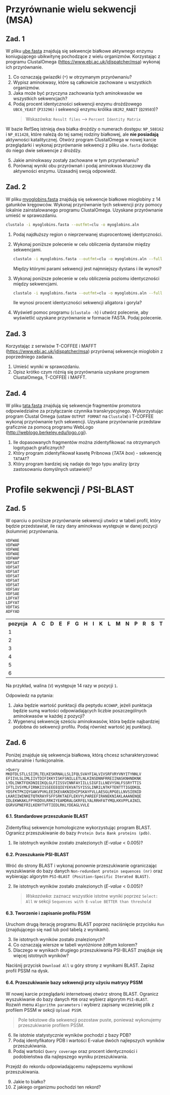 # Przyrównanie wielu sekwencji (MSA)

## Zad. 1 
W pliku [ube.fasta](../data/ube.fasta) znajdują się sekwencje białkowe aktywnego enzymu koniugującego ubikwitynę pochodzące z wielu organizmów. Korzystając z programu ClustalOmega (<a href="https://www.ebi.ac.uk/jdispatcher/msa">https://www.ebi.ac.uk/jdispatcher/msa</a>) wykonaj ich przyrównanie.

1. Co oznaczają gwiazdki (`*`) w otrzymanym przyrównaniu?
2. Wypisz aminokwasy, które są całkowicie zachowane u wszystkich organizmów.
3. Jaka może być przyczyna zachowania tych aminokwasów we wszystkich sekwencjach?
4. Podaj procent identyczności sekwencji enzymu drożdżowego `UBC6_YEAST` (`P33296)` i sekwencji enzymu królika `UB2R2_RABIT` (`Q29503`)?
   > Wskazówka: `Result files` –> `Percent Identity Matrix`

W bazie RefSeq istnieją dwa białka drożdży o numerach dostępu: `NP_588162` i `NP_011428`, które należą do tej samej rodziny białkowej, ale **nie posiadają** aktywności katalitycznej. Otwórz program ClustalOmega w nowej karcie przeglądarki i wykonaj przyrównanie sekwencji z pliku `ube.fasta` dodając do niego dwie sekwencje z drożdży.

5. Jakie aminokwasy zostały zachowane w tym przyrównaniu?
6. Porównaj wyniki obu przyrównań i podaj aminokwas kluczowy dla aktywności enzymu. Uzasadnij swoją odpowiedź.


## Zad. 2
W pliku [myoglobins.fasta](../data/myoglobins.fasta) znajdują się sekwencje białkowe mioglobiny z 14 gatunków kręgowców. Wykonaj przyrównanie tych sekwencji przy pomocy lokalnie zainstalowanego programu ClustalOmega. Uzyskane przyrównanie umieść w sprawozdaniu.

```bash
clustalo -i myoglobins.fasta --outfmt=clu -o myoglobins.aln
``` 

1. Podaj najdłuższy region o nieprzerwanej stuprocentowej identyczności.
2. Wykonaj poniższe polecenie w celu obliczenia dystansów między sekwencjami.

   ```bash
   clustalo -i myoglobins.fasta --outfmt=clu -o myoglobins.aln --full --distmat-out=dist.txt
   ```

   Między którymi parami sekwencji jest najmniejszy dystans i ile wynosi?

3. Wykonaj poniższe polecenie w celu obliczenia poziomu identyczności między sekwencjami. 

   ```bash
   clustalo -i myoglobins.fasta --outfmt=clu -o myoglobins.aln --full --distmat-out=dist.txt --percent-id
   ```

   Ile wynosi procent identyczności sekwencji aligatora i goryla?

4. Wyświetl pomoc programu (`clustalo -h`) i utwórz polecenie, aby wyświetlić uzyskane przyrównanie w formacie FASTA. Podaj polecenie.


## Zad. 3
Korzystając z serwisów T-COFFEE i MAFFT (<a href="https://www.ebi.ac.uk/jdispatcher/msa">https://www.ebi.ac.uk/jdispatcher/msa</a>) przyrównaj sekwencje mioglobin z poprzedniego zadania. 

1. Umieść wyniki w sprawozdaniu. 
2. Opisz krótko czym różnią się przyrównania uzyskane programem ClustalOmega, T-COFFEE i MAFFT.


## Zad. 4
W pliku [tata.fasta](../data/tata.fasta) znajdują się sekwencje fragmentów promotora odpowiedzialne za przyłączanie czynnika transkrypcyjnego. Wykorzystując program Clustal Omega (ustaw `OUTPUT FORMAT` na `ClustalW`) i T-COFFEE wykonaj przyrównanie tych sekwencji. Uzyskane przyrównanie przedstaw graficznie za pomocą programu WebLogo (<a href="http://weblogo.berkeley.edu/logo.cgi">http://weblogo.berkeley.edu/logo.cgi</a>).

1. Ile dopasowanych fragmentów można zidentyfikować na otrzymanych logotypach graficznych? 
2. Który program zidentyfikował kasetę Pribnowa (*TATA box*) - sekwencję `TATAAT`?
3. Który program bardziej się nadaje do tego typu analizy (przy zastosowaniu domyślnych ustawień)?


# Profile sekwencji / PSI-BLAST

## Zad. 5
W oparciu o poniższe przyrównanie sekwencji utwórz w tabeli profil, który będzie przedstawiał, ile razy dany aminokwas występuje w danej pozycji (kolumnie) przyrównania.

```
VDFWAE
VDFWAP
VDFWAE
VDFWAE
VDFWAP
VDFSAT
VDFSAT
VDFSAT
VDFSAT
VDFSAT
VDFSAT
VDFSAV
VDFSAE
LDFYAT
LDFYAT
VDFTAS
ADFYAD
```

<table>
  <tr>
    <th>pozycja</th>
    <th>A</th>
    <th>C</th>
    <th>D</th>
    <th>E</th>
    <th>F</th>
    <th>G</th>
    <th>H</th>
    <th>I</th>
    <th>K</th>
    <th>L</th>
    <th>M</th>
    <th>N</th>
    <th>P</th>
    <th>R</th>
    <th>S</th>
    <th>T</th> 
    <th>Q</th>
    <th>Y</th>
    <th>V</th>
    <th>W</th>   
  </tr>

  <tr>
    <td>1</td>
    <td></td>
    <td></td>
    <td></td>
    <td></td>
    <td></td>
    <td></td>
    <td></td>
    <td></td>
    <td></td>
    <td></td>
    <td></td>
    <td></td>
    <td></td>
    <td></td>
    <td></td>
    <td></td>
    <td></td>
    <td></td>
    <td>14</td>
    <td></td>
  </tr>
  <tr>
    <td>2</td>
    <td></td>
    <td></td>
    <td></td>
    <td></td>
    <td></td>
    <td></td>
    <td></td>
    <td></td>
    <td></td>
    <td></td>
    <td></td>
    <td></td>
    <td></td>
    <td></td>
    <td></td>
    <td></td>
    <td></td>
    <td></td>
    <td></td>
    <td></td>
  </tr>
  <tr>
    <td>3</td>
    <td></td>
    <td></td>
    <td></td>
    <td></td>
    <td></td>
    <td></td>
    <td></td>
    <td></td>
    <td></td>
    <td></td>
    <td></td>
    <td></td>
    <td></td>
    <td></td>
    <td></td>
    <td></td>
    <td></td>
    <td></td>
    <td></td>
    <td></td>
  </tr>
  <tr>
    <td>4</td>
    <td></td>
    <td></td>
    <td></td>
    <td></td>
    <td></td>
    <td></td>
    <td></td>
    <td></td>
    <td></td>
    <td></td>
    <td></td>
    <td></td>
    <td></td>
    <td></td>
    <td></td>
    <td></td>
    <td></td>
    <td></td>
    <td></td>
    <td></td>
  </tr>
  <tr>
    <td>5</td>
    <td></td>
    <td></td>
    <td></td>
    <td></td>
    <td></td>
    <td></td>
    <td></td>
    <td></td>
    <td></td>
    <td></td>
    <td></td>
    <td></td>
    <td></td>
    <td></td>
    <td></td>
    <td></td>
    <td></td>
    <td></td>
    <td></td>
    <td></td>
  </tr>
  <tr>
    <td>6</td>
    <td></td>
    <td></td>
    <td></td>
    <td></td>
    <td></td>
    <td></td>
    <td></td>
    <td></td>
    <td></td>
    <td></td>
    <td></td>
    <td></td>
    <td></td>
    <td></td>
    <td></td>
    <td></td>
    <td></td>
    <td></td>
    <td></td>
    <td></td>
  </tr>
</table>

Na przykład, walina (`V`) występuje 14 razy w pozycji `1`.

Odpowiedz na pytania:

1. Jaka będzie wartość punktacji dla peptydu `ACGWAP`, jeżeli punktacja będzie sumą wartości odpowiadających liczbie poszczególnych aminokwasów w każdej z pozycji?
2. Wygeneruj sekwencję sześciu aminokwasów, która będzie najbardziej podobna do sekwencji profilu. Podaj również wartość jej punktacji.


## Zad. 6
Poniżej znajduje się sekwencja białkowa, którą chcesz scharakteryzować strukturalnie i funkcjonalnie.

```
>Query
MKDTDLSTLLSIIRLTELKESKRNALLSLIFQLSVAYFIALVIVSRFVRYVNYITYNNLV
EFIIVLSLIMLIIVTDIFIKKYISKFSNILLETLNLKINSDNNFRREIINASKNHNDKNK
LYDLINKTFEKDNIEIKQLGLFIISSVINNFAYIILLSIGFILLNEVYSNLFSSRYTTIS
IFTLIVSYMLFIRNKIISSEEEEQIEYEKVATSYISSLINRILNTKFTENTTTIGQDKQL
YDSFKTPKIQYGAKVPVKLEEIKEVAKNIEHIPSKAYFVLLAESGLRPGELLNVSIENID
LKARIIWINKETQTKRAYFSFFSRKTAEFLEKVYLPAREEFIRANEKNIAKLAAANENQE
IDLEKWKAKLFPYKDDVLRRKIYEAMDRALGKRFELYALRRHFATYMQLKKVPPLAINIL
QGRVGPNEFRILKENYTVFTIEDLRKLYDEAGLVVLE
```

#### 6.1. Standardowe przeszukanie BLAST

Zidentyfikuj sekwencje homologiczne wykorzystując program BLAST. Ogranicz przeszukiwanie do bazy `Protein Data Bank proteins (pdb)`.

1. Ile istotnych wyników zostało znalezionych (*E-value* < 0.005)?

#### 6.2. Przeszukanie PSI-BLAST

Wróć do strony BLAST i wykonaj ponownie przeszukiwanie ograniczając wyszukiwanie do bazy danych `Non-redundant protein sequences (nr)` oraz wybierając algorytm `PSI–BLAST (Position-Specific Iterated BLAST)`.

2. Ile istotnych wyników zostało znalezionych (*E-value* < 0.005)?
   > *Wskazówka*: zaznacz wszystkie istotne wyniki poprzez `Select: All` w sekcji `Sequences with E-value BETTER than threshold`

#### 6.3. Tworzenie i zapisanie profilu PSSM

Uruchom drugą iterację programu BLAST poprzez naciśnięcie przycisku `Run` (znajdującego się nad lub pod tabelą z wynikami).

3. Ile istotnych wyników zostało znalezionych?
4. Co oznaczają wiersze w tabeli wyróżnione żółtym kolorem?
5. Dlaczego w wynikach drugiego przeszukiwania PSI-BLAST znajduje się więcej istotnych wyników?

Naciśnij przycisk `Download All` u góry strony z wynikami BLAST. Zapisz profil PSSM na dysk.

#### 6.4. Przeszukiwanie bazy sekwencji przy użyciu matrycy PSSM

W nowej karcie przeglądarki internetowej otwórz stronę BLAST. Ogranicz wyszukiwanie do bazy danych `PDB` oraz wybierz algorytm `PSI–BLAST`. Rozwiń menu `Algorithm parameters` i wybierz zapisany wcześniej plik z profilem PSSM w sekcji `Upload PSSM`.
> Pole tekstowe dla sekwencji pozostaw puste, ponieważ wykonujemy przeszukiwanie profilem PSSM.

6. Ile istotnie statystycznie wyników pochodzi z bazy PDB?
7. Podaj identyfikatory PDB i wartości E-value dwóch najlepszych wyników przeszukiwania.
8. Podaj wartości `Query coverage` oraz procent identyczności i podobieństwa dla najlepszego wyniku przeszukiwania.

Przejdź do rekordu odpowiadającemu najlepszemu wynikowi przeszukiwania.

9. Jakie to białko?
10. Z jakiego organizmu pochodzi ten rekord?